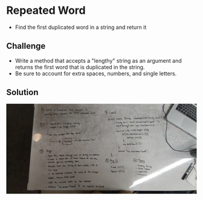# Repeated Word

- Find the first duplicated word in a string and return it

## Challenge

- Write a method that accepts a "lengthy" string as an argument and returns the first word that is duplicated in the string.
- Be sure to account for extra spaces, numbers, and single letters.

## Solution

![](assets/repeated_word.jpg)